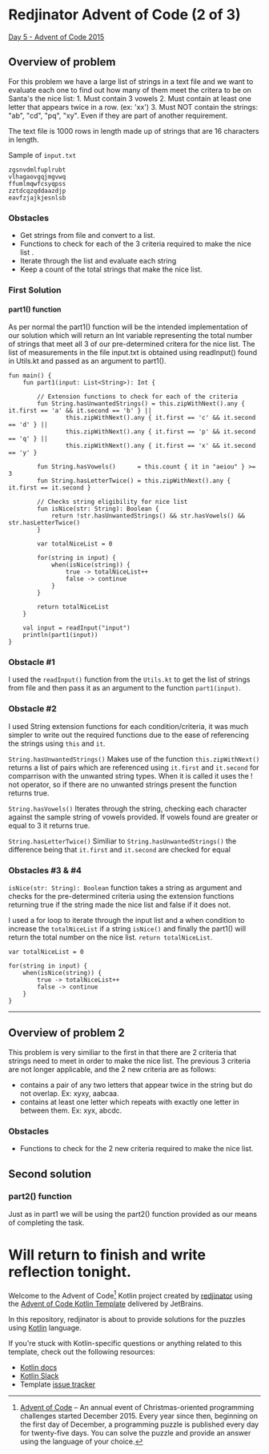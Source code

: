 # Redjinator Advent of Code (2 of 3)

[Day 5 - Advent of Code 2015](https://adventofcode.com/2015/day/5)

## Overview of problem
For this problem we have a large list of strings in a text file and we want to evaluate each one to find out how many of them meet the critera to be on Santa's the nice list:
    1. Must contain 3 vowels
    2. Must contain at least one letter that appears twice in a row. (ex: 'xx')
    3. Must NOT contain the strings: "ab", "cd", "pq", "xy". Even if they are part of another requirement.

The text file is 1000 rows in length made up of strings that are 16 characters in length.

Sample of `input.txt`
```
zgsnvdmlfuplrubt
vlhagaovgqjmgvwq
ffumlmqwfcsyqpss
zztdcqzqddaazdjp
eavfzjajkjesnlsb
```

### Obstacles
* Get strings from file and convert to a list.
* Functions to check for each of the 3 criteria required to make the nice list .
* Iterate through the list and evaluate each string
* Keep a count of the total strings that make the nice list.

### First Solution

#### part1() function
As per normal the part1() function will be the intended implementation of our solution which will return an Int variable representing the total number of strings that meet all 3 of our pre-determined critera for the nice list. The list of measurements in the file input.txt is obtained using readInput() found in Utils.kt and passed as an argument to part1().
```
fun main() {
    fun part1(input: List<String>): Int {

        // Extension functions to check for each of the criteria
        fun String.hasUnwantedStrings() = this.zipWithNext().any { it.first == 'a' && it.second == 'b' } ||
                this.zipWithNext().any { it.first == 'c' && it.second == 'd' } ||
                this.zipWithNext().any { it.first == 'p' && it.second == 'q' } ||
                this.zipWithNext().any { it.first == 'x' && it.second == 'y' }

        fun String.hasVowels()      = this.count { it in "aeiou" } >= 3
        fun String.hasLetterTwice() = this.zipWithNext().any { it.first == it.second }

        // Checks string eligibility for nice list
        fun isNice(str: String): Boolean {
            return !str.hasUnwantedStrings() && str.hasVowels() && str.hasLetterTwice()
        }

        var totalNiceList = 0

        for(string in input) {
            when(isNice(string)) {
                true -> totalNiceList++
                false -> continue
            }
        }

        return totalNiceList
    }
    
    val input = readInput("input")
    println(part1(input))
}
```
### Obstacle #1
I used the `readInput()` function from the `Utils.kt` to get the list of strings from file and then pass it as an argument to the function `part1(input)`.

### Obstacle #2
I used String extension functions for each condition/criteria, it was much simpler to write out the required functions due to the ease of referencing the strings using `this` and `it`.

`String.hasUnwantedStrings()` Makes use of the function `this.zipWithNext()` returns a list of pairs which are referenced using `it.first` and `it.second` for comparrison with the unwanted string types. When it is called it uses the ! not operator, so if there are no unwanted strings present the function returns true. 

`String.hasVowels()` Iterates through the string, checking each character against the sample string of vowels provided. If vowels found are greater or equal to 3 it returns true.

`String.hasLetterTwice()` Similiar to `String.hasUnwantedStrings()` the difference being that `it.first` and `it.second` are  checked for equal

### Obstacles #3 & #4
`isNice(str: String): Boolean` function takes a string as argument and checks for the pre-determined criteria using the extension functions returning true if the string made the nice list and false if it does not.

I used a for loop to iterate through the input list and a when condition to increase the `totalNiceList` if a string `isNice()` and finally the part1() will return the total number on the nice list. `return totalNiceList`. 
```
var totalNiceList = 0

for(string in input) {
    when(isNice(string)) {
        true -> totalNiceList++
        false -> continue
    }
}
```

---

## Overview of problem 2
This problem is very similiar to the first in that there are 2 criteria that strings need to meet in order
to make the nice list. The previous 3 criteria are not longer applicable, and the 2 new criteria are as follows:
* contains a pair of any two letters that appear twice in the string but do not overlap. Ex: xyxy, aabcaa.
* contains at least one letter which repeats with exactly one letter in between them. Ex: xyx, abcdc.

### Obstacles
* Functions to check for the 2 new criteria required to make the nice list.

## Second solution
### part2() function

Just as in part1 we will be using the part2() function provided as our means of completing the task.

# Will return to finish and write reflection tonight.










Welcome to the Advent of Code[^aoc] Kotlin project created by [redjinator][github] using the [Advent of Code Kotlin Template][template] delivered by JetBrains.

In this repository, redjinator is about to provide solutions for the puzzles using [Kotlin][kotlin] language.

If you're stuck with Kotlin-specific questions or anything related to this template, check out the following resources:

- [Kotlin docs][docs]
- [Kotlin Slack][slack]
- Template [issue tracker][issues]


[^aoc]:
    [Advent of Code][aoc] – An annual event of Christmas-oriented programming challenges started December 2015.
    Every year since then, beginning on the first day of December, a programming puzzle is published every day for twenty-five days.
    You can solve the puzzle and provide an answer using the language of your choice.

[aoc]: https://adventofcode.com
[docs]: https://kotlinlang.org/docs/home.html
[github]: https://github.com/redjinator
[issues]: https://github.com/kotlin-hands-on/advent-of-code-kotlin-template/issues
[kotlin]: https://kotlinlang.org
[slack]: https://surveys.jetbrains.com/s3/kotlin-slack-sign-up
[template]: https://github.com/kotlin-hands-on/advent-of-code-kotlin-template
